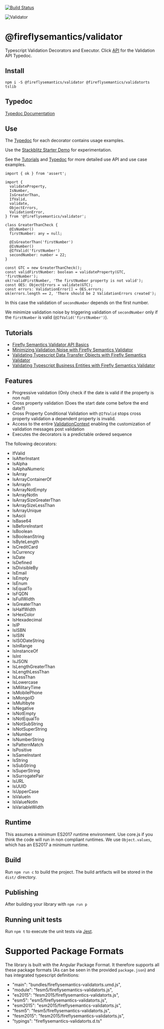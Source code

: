 [![Build Status](https://travis-ci.org/fireflysemantics/validator.svg?branch=master)](https://travis-ci.org/fireflysemantics/validator)

![Validator](pnglogo.png)

# @fireflysemantics/validator

Typescript Validation Decorators and Executor.  Click [API](https://fireflysemantics.github.io/validator/modules/validate.html) for the Validation API Typedoc.

## Install

```
npm i -S @fireflysemantics/validator @fireflysemantics/validatorts tslib
```

## Typedoc

[Typedoc Documentation](https://fireflysemantics.github.io/validator/)

## Use

The [Typedoc](https://fireflysemantics.github.io/validator/) for each decorator contains usage examples.

Use the [Stackblitz Starter Demo](https://stackblitz.com/edit/typescript-2rlubt?file=GreaterThanCheck.ts) for experimentation.  

See the [Tutorials](https://github.com/fireflysemantics/validator#tutorials) and [Typedoc](https://fireflysemantics.github.io/validator/) for more detailed use API and use case examples.  


```
import { ok } from 'assert';

import {
  validateProperty,
  IsNumber,
  IsGreaterThan,
  IfValid,
  validate,
  ObjectErrors,
  ValidationError,
} from '@fireflysemantics/validator';

class GreaterThanCheck {
  @IsNumber()
  firstNumber: any = null;

  @IsGreaterThan('firstNumber')
  @IsNumber()
  @IfValid('firstNumber')
  secondNumber: number = 22;
}

const GTC = new GreaterThanCheck();
const validFirstNumber: boolean = validateProperty(GTC, 'firstNumber');
ok(!validFirstNumber, 'The firstNumber property is not valid');
const OES: ObjectErrors = validate(GTC);
const errors: ValidationError[] = OES.errors;
ok(errors.length == 2, 'There should be 2 ValidationErrors created');
```

In this case the validation of `secondNumber` depends on the first number.  

We minimize validation noise by triggering validation of `secondNumber` only if the `firstNumber` is valid (`@IfValid('firstNumber')`).

## Tutorials

- [Firefly Semantics Validator API Basics](https://developer.fireflysemantics.com/tasks/tasks--validator--fireflly-semantics-validator-api-basics)
- [Minimizing Validation Noise with Firefly Semantics Validator](https://developer.fireflysemantics.com/tasks/tasks--validator--minimizing-validation-noise-with-firefly-semantics-validator)
- [Validating Typescript Data Transfer Objects with Firefly Semantics Validator](https://developer.fireflysemantics.com/tasks/tasks--validator--validating-typescript-data-transfer-objects-with-firefly-semantics-validator)
- [Validating Typescript Business Entities with Firefly Semantics Validator](https://developer.fireflysemantics.com/tasks/tasks--validator--validating-typescript-business-entities-with-firefly-semantics-validator)



## Features

- Progressive validation (Only check if the date is valid if the property is non null)
- Cross property validation (Does the start date come before the end date?)
- Cross Property Conditional Validation with `@IfValid` stops cross property validation a dependent property is invalid.
- Access to the entire [ValidationContext](https://github.com/fireflysemantics/validator/blob/master/src/ValidationContext.ts) enabling the customization of validation messages post validation
- Executes the decorators is a predictable ordered sequence

The following decorators:

- IfValid
- IsAfterInstant
- IsAlpha
- IsAlphaNumeric
- IsArray
- IsArrayContainerOf
- IsArrayIn
- IsArrayNotEmpty
- IsArrayNotIn
- IsArraySizeGreaterThan
- IsArraySizeLessThan
- IsArrayUnique
- IsAscii
- IsBase64
- IsBeforeInstant
- IsBoolean
- IsBooleanString
- IsByteLength
- IsCreditCard
- IsCurrency
- IsDate
- IsDefined
- IsDivisibleBy
- IsEmail
- IsEmpty
- IsEnum
- IsEqualTo
- IsFQDN
- IsFullWidth
- IsGreaterThan
- IsHalfWidth
- IsHexColor
- IsHexadecimal
- IsIP
- IsISBN
- IsISIN
- IsISODateString
- IsInRange
- IsInstanceOf
- IsInt
- IsJSON
- IsLengthGreaterThan
- IsLengthLessThan
- IsLessThan
- IsLowercase
- IsMilitaryTime
- IsMobilePhone
- IsMongoID
- IsMultibyte
- IsNegative
- IsNotEmpty
- IsNotEqualTo
- IsNotSubString
- IsNotSuperString
- IsNumber
- IsNumberString
- IsPatternMatch
- IsPositive
- IsSameInstant
- IsString
- IsSubString
- IsSuperString
- IsSurrogatePair
- IsURL
- IsUUID
- IsUpperCase
- IsValueIn
- IsValueNotIn
- IsVariableWidth

## Runtime

This assumes a minimum ES2017 runtime environment.  Use core.js if you think the code will run in non compliant runtimes.  We use `Object.values`, which has an ES2017 a minimum runtime.

## Build

Run `npm run c` to build the project. The build artifacts will be stored in the `dist/` directory.

## Publishing

After building your library with `npm run p`

## Running unit tests

Run `npm t` to execute the unit tests via [Jest](https://jestjs.io/).


# Supported Package Formats

The library is built with the Angular Package Format.  It therefore supports all these package formats (As can be seen in the provided `package.json`) and has integrated typescript definitions:

- "main": "bundles/fireflysemantics-validatorts.umd.js",
-  "module": "fesm5/fireflysemantics-validatorts.js",
-  "es2015": "fesm2015/fireflysemantics-validatorts.js",
-  "esm5": "esm5/fireflysemantics-validatorts.js",
-  "esm2015": "esm2015/fireflysemantics-validatorts.js",
-  "fesm5": "fesm5/fireflysemantics-validatorts.js",
-  "fesm2015": "fesm2015/fireflysemantics-validatorts.js",
-  "typings": "fireflysemantics-validatorts.d.ts"
